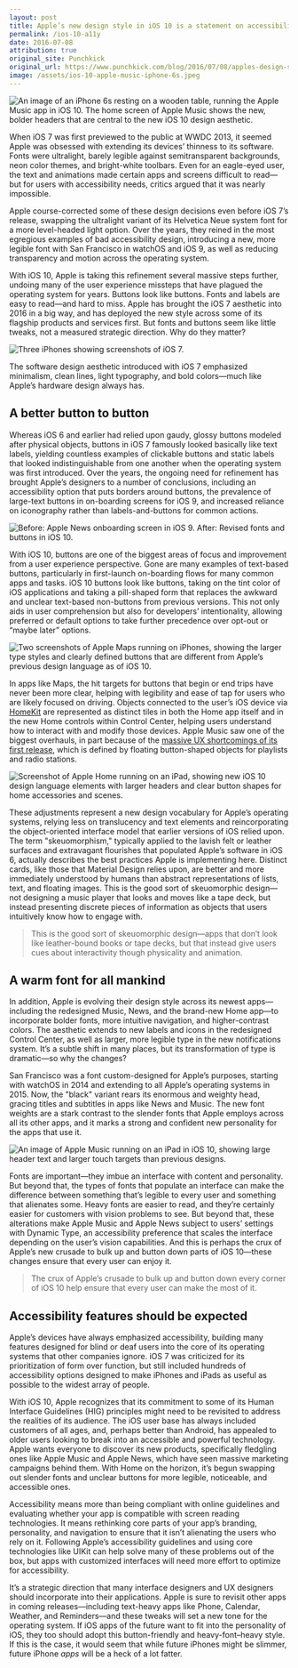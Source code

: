 ```yaml
---
layout: post
title: Apple’s new design style in iOS 10 is a statement on accessibility
permalink: /ios-10-a11y
date: 2016-07-08
attribution: true
original_site: Punchkick
original_url: https://www.punchkick.com/blog/2016/07/08/apples-design-style-ios-10-accessibility
image: /assets/ios-10-apple-music-iphone-6s.jpeg
---
```

![An image of an iPhone 6s resting on a wooden table, running the Apple Music app in iOS 10. The home screen of Apple Music shows the new, bolder headers that are central to the new iOS 10 design aesthetic.]({{image}})

When iOS 7 was first previewed to the public at WWDC 2013, it seemed Apple was obsessed with extending its devices’ thinness to its software. Fonts were ultralight, barely legible against semitransparent backgrounds, neon color themes, and bright-white toolbars. Even for an eagle-eyed user, the text and animations made certain apps and screens difficult to read—but for users with accessibility needs, critics argued that it was nearly impossible.

Apple course-corrected some of these design decisions even before iOS 7’s release, swapping the ultralight variant of its Helvetica Neue system font for a more level-headed light option. Over the years, they reined in the most egregious examples of bad accessibility design, introducing a new, more legible font with San Francisco in watchOS and iOS 9, as well as reducing transparency and motion across the operating system.

With iOS 10, Apple is taking this refinement several massive steps further, undoing many of the user experience missteps that have plagued the operating system for years. Buttons look like buttons. Fonts and labels are easy to read—and hard to miss. Apple has brought the iOS 7 aesthetic into 2016 in a big way, and has deployed the new style across some of its flagship products and services first. But fonts and buttons seem like little tweaks, not a measured strategic direction. Why do they matter?

![Three iPhones showing screenshots of iOS 7.](/assets/ios-7-design.png)
<div class="caption">The software design aesthetic introduced with iOS 7 emphasized minimalism, clean lines, light typography, and bold colors—much like Apple’s hardware design always has.</div>

## A better button to button

Whereas iOS 6 and earlier had relied upon gaudy, glossy buttons modeled after physical objects, buttons in iOS 7 famously looked basically like text labels, yielding countless examples of clickable buttons and static labels that looked indistinguishable from one another when the operating system was first introduced. Over the years, the ongoing need for refinement has brought Apple’s designers to a number of conclusions, including an accessibility option that puts borders around buttons, the prevalence of large-text buttons in on-boarding screens for iOS 9, and increased reliance on iconography rather than labels-and-buttons for common actions.

![Before: Apple News onboarding screen in iOS 9. After: Revised fonts and buttons in iOS 10.](/assets/apple-news-before-after-ios-10.jpg)

With iOS 10, buttons are one of the biggest areas of focus and improvement from a user experience perspective. Gone are many examples of text-based buttons, particularly in first-launch on-boarding flows for many common apps and tasks. iOS 10 buttons look like buttons, taking on the tint color of iOS applications and taking a pill-shaped form that replaces the awkward and unclear text-based non-buttons from previous versions. This not only aids in user comprehension but also for developers’ intentionality, allowing preferred or default options to take further precedence over opt-out or “maybe later” options. 

![Two screenshots of Apple Maps running on iPhones, showing the larger type styles and clearly defined buttons that are different from Apple’s previous design language as of iOS 10.](/assets/apple-maps-ios-10-design.jpg)

In apps like Maps, the hit targets for buttons that begin or end trips have never been more clear, helping with legibility and ease of tap for users who are likely focused on driving. Objects connected to the user’s iOS device via [HomeKit](/ios-8-homekit) are represented as distinct tiles in both the Home app itself and in the new Home controls within Control Center, helping users understand how to interact with and modify those devices. Apple Music saw one of the biggest overhauls, in part because of the [massive UX shortcomings of its first release](/2015/08/17/apple-music-design-broken/), which is defined by floating button-shaped objects for playlists and radio stations.

![Screenshot of Apple Home running on an iPad, showing new iOS 10 design language elements with larger headers and clear button shapes for home accessories and scenes.](/assets/apple-home-ios-10-design.jpg)

These adjustments represent a new design vocabulary for Apple’s operating systems, relying less on translucency and text elements and reincorporating the object-oriented interface model that earlier versions of iOS relied upon. The term "skeuomorphism," typically applied to the lavish felt or leather surfaces and extravagant flourishes that populated Apple’s software in iOS 6, actually describes the best practices Apple is implementing here. Distinct cards, like those that Material Design relies upon, are better and more immediately understood by humans than abstract representations of lists, text, and floating images. This is the good sort of skeuomorphic design—not designing a music player that looks and moves like a tape deck, but instead presenting discrete pieces of information as objects that users intuitively know how to engage with.

> This is the good sort of skeuomorphic design—apps that don’t look like leather-bound books or tape decks, but that instead give users cues about interactivity though physicality and animation.

## A warm font for all mankind

In addition, Apple is evolving their design style across its newest apps—including the redesigned Music, News, and the brand-new Home app—to incorporate bolder fonts, more intuitive navigation, and higher-contrast colors. The aesthetic extends to new labels and icons in the redesigned Control Center, as well as larger, more legible type in the new notifications system. It’s a subtle shift in many places, but its transformation of type is dramatic—so why the changes?

San Francisco was a font custom-designed for Apple’s purposes, starting with watchOS in 2014 and extending to all Apple’s operating systems in 2015. Now, the "black" variant rears its enormous and weighty head, gracing titles and subtitles in apps like News and Music. The new font weights are a stark contrast to the slender fonts that Apple employs across all its other apps, and it marks a strong and confident new personality for the apps that use it.

![An image of Apple Music running on an iPad in iOS 10, showing large header text and larger touch targets than previous designs.](/assets/apple-music-ios-10-ipad.webp)

Fonts are important—they imbue an interface with content and personality. But beyond that, the types of fonts that populate an interface can make the difference between something that’s legible to every user and something that alienates some. Heavy fonts are easier to read, and they’re certainly easier for customers with vision problems to see. But beyond that, these alterations make Apple Music and Apple News subject to users’ settings with Dynamic Type, an accessibility preference that scales the interface depending on the user’s vision capabilities. And this is perhaps the crux of Apple’s new crusade to bulk up and button down parts of iOS 10—these changes ensure that every user can enjoy it.

> The crux of Apple’s crusade to bulk up and button down every corner of iOS 10 help ensure that every user can make the most of it.

## Accessibility features should be expected

Apple’s devices have always emphasized accessibility, building many features designed for blind or deaf users into the core of its operating systems that other companies ignore. iOS 7 was criticized for its prioritization of form over function, but still included hundreds of accessibility options designed to make iPhones and iPads as useful as possible to the widest array of people. 

With iOS 10, Apple recognizes that its commitment to some of its Human Interface Guidelines (HIG) principles might need to be revisited to address the realities of its audience. The iOS user base has always included customers of all ages, and, perhaps better than Android, has appealed to older users looking to break into an accessible and powerful technology. Apple wants everyone to discover its new products, specifically fledgling ones like Apple Music and Apple News, which have seen massive marketing campaigns behind them. With Home on the horizon, it’s begun swapping out slender fonts and unclear buttons for more legible, noticeable, and accessible ones.

Accessibility means more than being compliant with online guidelines and evaluating whether your app is compatible with screen reading technologies. It means rethinking core parts of your app’s branding, personality, and navigation to ensure that it isn’t alienating the users who rely on it. Following Apple’s accessibility guidelines and using core technologies like UIKit can help solve many of these problems out of the box, but apps with customized interfaces will need more effort to optimize for accessibility.

It’s a strategic direction that many interface designers and UX designers should incorporate into their applications. Apple is sure to revisit other apps in coming releases—including text-heavy apps like Phone, Calendar, Weather, and Reminders—and these tweaks will set a new tone for the operating system. If iOS apps of the future want to fit into the personality of iOS, they too should adopt this button-friendly and heavy-font–heavy style. If this is the case, it would seem that while future iPhones might be slimmer, future iPhone _apps_ will be a heck of a lot fatter.